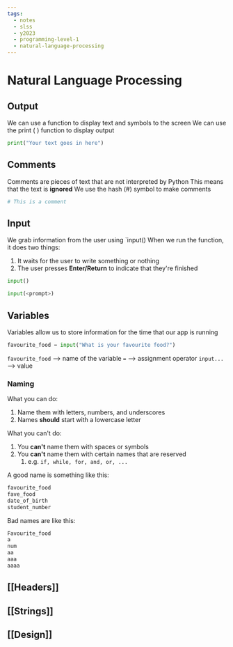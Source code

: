 ```yaml
---
tags:
  - notes
  - slss
  - y2023
  - programming-level-1
  - natural-language-processing
---
```


# Natural Language Processing

## Output

We can use a function to display text and symbols to the screen
We can use the print ( ) function to display output

```python
print("Your text goes in here")
```





## Comments

Comments are pieces of text that are not interpreted by Python
This means that the text is **ignored**
We use the hash (#) symbol to make comments

```python
# This is a comment
```


## Input

We grab information from the user using `input()
When we run the function, it does two things:
1. It waits for the user to write something or nothing
2. The user presses **Enter/Return** to indicate that they're finished

```python
input()

input(<prompt>)
```


## Variables

Variables allow us to store information for the time that our app is running

```python
favourite_food = input("What is your favourite food?")
```

`favourite_food` --> name of the variable
`=` --> assignment operator
`input...` --> value

### Naming

What you can do:
1. Name them with letters, numbers, and underscores
2. Names **should** start with a lowercase letter

What you can't do:
1. You **can't** name them with spaces or symbols
2. You **can't** name them with certain names that are reserved
	1. e.g. `if, while, for, and, or, ...`

A good name is something like this:

```python
favourite_food
fave_food
date_of_birth
student_number
```

Bad names are like this:

```python
Favourite_food
a
num
aa
aaa
aaaa
```


## [[Headers]]
## [[Strings]]

## [[Design]]

